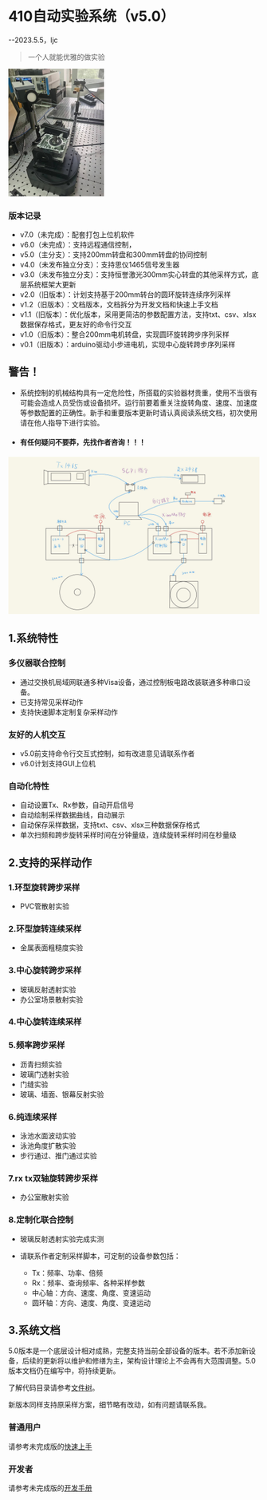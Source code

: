 # 410自动实验系统（v5.0）

--2023.5.5，ljc

> 一个人就能优雅的做实验

<img src="utils/doc/img/readme.jpg" alt="readme" style="zoom:25%;" />

### 版本记录

* v7.0（未完成）：配套打包上位机软件
* v6.0（未完成）：支持远程通信控制，
* v5.0（主分支）：支持200mm转盘和300mm转盘的协同控制
* v4.0（未发布独立分支）：支持思仪1465信号发生器
* v3.0（未发布独立分支）：支持恒誉激光300mm实心转盘的其他采样方式，底层系统框架大更新
* v2.0（旧版本）：计划支持基于200mm转台的圆环旋转连续序列采样
* v1.2（旧版本）：文档版本，文档拆分为开发文档和快速上手文档
* v1.1（旧版本）：优化版本，采用更简洁的参数配置方法，支持txt、csv、xlsx数据保存格式，更友好的命令行交互
* v1.0（旧版本）：整合200mm电机转盘，实现圆环旋转跨步序列采样
* v0.1（旧版本）：arduino驱动小步进电机，实现中心旋转跨步序列采样

## 警告！

* 系统控制的机械结构具有一定危险性，所搭载的实验器材贵重，使用不当很有可能会造成人员受伤或设备损坏。运行前要着重关注旋转角度、速度、加速度等参数配置的正确性。新手和重要版本更新时请认真阅读系统文档，初次使用请在他人指导下进行实验。
* #### 有任何疑问不要莽，先找作者咨询！！！

#### 	![tot_pic_new](utils/doc/img/tot_pic_new.jpeg)

## 1.系统特性

### 多仪器联合控制

* 通过交换机局域网联通多种Visa设备，通过控制板电路改装联通多种串口设备。
* 已支持常见采样动作
* 支持快速脚本定制复杂采样动作

### 友好的人机交互

* v5.0前支持命令行交互式控制，如有改进意见请联系作者
* v6.0计划支持GUI上位机

### 自动化特性

* 自动设置Tx、Rx参数，自动开启信号
* 自动绘制采样数据曲线，自动展示
* 自动保存采样数据，支持txt、csv、xlsx三种数据保存格式
* 单次扫频和跨步旋转采样时间在分钟量级，连续旋转采样时间在秒量级

## 2.支持的采样动作

### 1.环型旋转跨步采样

* PVC管散射实验

### 2.环型旋转连续采样

* 金属表面粗糙度实验

### 3.中心旋转跨步采样

* 玻璃反射透射实验
* 办公室场景散射实验

### 4.中心旋转连续采样

### 5.频率跨步采样

* 沥青扫频实验
* 玻璃门透射实验
* 门缝实验
* 玻璃、墙面、银幕反射实验

### 6.纯连续采样

* 泳池水面波动实验
* 泳池角度扩散实验
* 步行通过、推门通过实验

### 7.rx tx双轴旋转跨步采样

* 办公室散射实验

### 8.定制化联合控制

* 玻璃反射透射实验完成实测

* 请联系作者定制采样脚本，可定制的设备参数包括：
  * Tx：频率、功率、倍频
  * Rx：频率、查询频率、各种采样参数
  * 中心轴：方向、速度、角度、变速运动
  * 圆环轴：方向、速度、角度、变速运动

## 3.系统文档

5.0版本是一个底层设计相对成熟，完整支持当前全部设备的版本。若不添加新设备，后续的更新将以维护和修缮为主，架构设计理论上不会再有大范围调整。5.0版本文档仍在编写中，将持续更新。

了解代码目录请参考[文件树](utils/doc/Development.md#31%E6%96%87%E4%BB%B6%E6%A0%91)。

新版本同样支持原采样方案，细节略有改动，如有问题请联系我。

### 普通用户

请参考未完成版的[快速上手](utils/doc/QuickStart.md)

### 开发者

请参考未完成版的[开发手册](utils/doc/Development.md)



